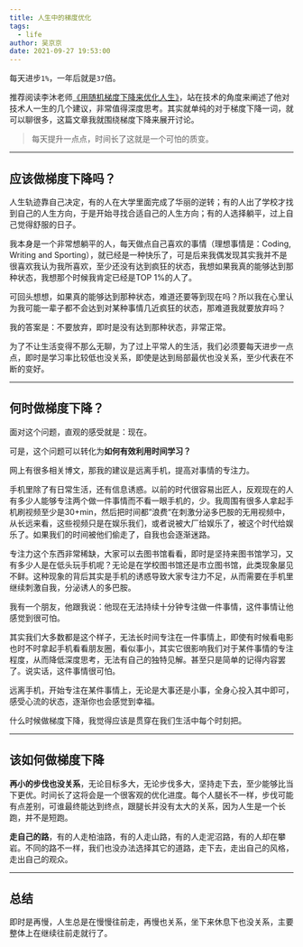 ```yaml
---
title: 人生中的梯度优化
tags:
  - life
author: 吴京京
date: 2021-09-27 19:53:00
---
```


每天进步`1%`，一年后就是`37`倍。 

<!--more-->

推荐阅读李沐老师[《用随机梯度下降来优化人生》](https://zhuanlan.zhihu.com/p/414009313)，站在技术的角度来阐述了他对技术人一生的几个建议，非常值得深度思考。其实就单纯的对于梯度下降一词，就可以聊很多，这篇文章我就围绕梯度下降来展开讨论。

> 每天提升一点点，时间长了这就是一个可怕的质变。

***

## 应该做梯度下降吗？

人生轨迹靠自己决定，有的人在大学里面完成了华丽的逆转；有的人出了学校才找到自己的人生方向，于是开始寻找合适自己的人生方向；有的人选择躺平，过上自己觉得舒服的日子。

我本身是一个非常想躺平的人，每天做点自己喜欢的事情（理想事情是：Coding, Writing and Sporting），就已经是一种快乐了，可是后来我偶发现其实我并不是很喜欢我认为我所喜欢，至少还没有达到疯狂的状态，我想如果我真的能够达到那种状态，我想那个时候我肯定已经是TOP 1%的人了。

可回头想想，如果真的能够达到那种状态，难道还要等到现在吗？所以我在心里认为我可能一辈子都不会达到对某种事情几近疯狂的状态，那难道我就要放弃吗？

我的答案是：不要放弃，即时是没有达到那种状态，非常正常。

为了不让生活变得不那么无聊，为了过上平常人的生活，我们必须要每天进步一点点，即时是学习率比较低也没关系，即使是达到局部最优也没关系，至少代表在不断的变好。

***

## 何时做梯度下降？

面对这个问题，直观的感受就是：现在。

可是，这个问题可以转化为**如何有效利用时间学习？**

网上有很多相关博文，那我的建议是远离手机，提高对事情的专注力。

手机里除了有日常生活，还有信息诱惑。以前的时代很容易出匠人，反观现在的人有多少人能够专注两个做一件事情而不看一眼手机的，少。我周围有很多人拿起手机刷视频至少是30+min，然后把时间都”浪费“在刺激分泌多巴胺的无用视频中，从长远来看，这些视频只是在娱乐我们，或者说被大厂给娱乐了，被这个时代给娱乐了。如果我们的时间被他们偷走了，自我也会逐渐迷路。

专注力这个东西非常稀缺，大家可以去图书馆看看，即时是坚持来图书馆学习，又有多少人是在低头玩手机呢？无论是在学校图书馆还是市立图书馆，此类现象屡见不鲜。这种现象的背后其实是手机的诱惑导致大家专注力不足，从而需要在手机里继续刺激自我，分泌诱人的多巴胺。

我有一个朋友，他跟我说：他现在无法持续十分钟专注做一件事情，这件事情让他感觉到很可怕。

其实我们大多数都是这个样子，无法长时间专注在一件事情上，即使有时候看电影也时不时拿起手机看看朋友圈，看似事小，其实它很影响我们对于某件事情的专注程度，从而降低深度思考，无法有自己的独特见解。甚至只是简单的记得内容罢了。说实话，这件事情很可怕。

远离手机，开始专注在某件事情上，无论是大事还是小事，全身心投入其中即可，感受心流的状态，逐渐你也会感觉到幸福。

什么时候做梯度下降，我觉得应该是贯穿在我们生活中每个时刻把。

***

## 该如何做梯度下降

**再小的步伐也没关系**，无论目标多大，无论步伐多大，坚持走下去，至少能够比当下更优。时间长了这将会是一个很客观的优化进度。每个人腿长不一样，步伐可能有点差别，可谁最终能达到终点，跟腿长并没有太大的关系，因为人生是一个长跑，并不是短跑。

**走自己的路**，有的人走柏油路，有的人走山路，有的人走泥沼路，有的人却在攀岩。不同的路不一样，我们也没办法选择其它的道路，走下去，走出自己的风格，走出自己的观众。

***

## 总结

即时是再慢，人生总是在慢慢往前走，再慢也关系，坐下来休息下也没关系，主要整体上在继续往前走就行了。
